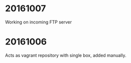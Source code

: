 # 20161007

Working on incoming FTP server

# 20161006

Acts as vagrant repository with single box, added manually.

